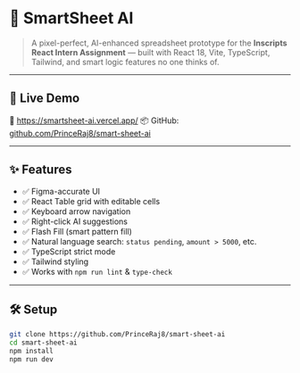# 🧠 SmartSheet AI

> A pixel-perfect, AI-enhanced spreadsheet prototype for the **Inscripts React Intern Assignment** — built with React 18, Vite, TypeScript, Tailwind, and smart logic features no one thinks of.

---

## 🚀 Live Demo

📍 https://smartsheet-ai.vercel.app/
📦 GitHub: [github.com/PrinceRaj8/smart-sheet-ai](https://github.com/PrinceRaj8/smart-sheet-ai)

---

## ✨ Features

- ✅ Figma-accurate UI
- ✅ React Table grid with editable cells
- ✅ Keyboard arrow navigation
- ✅ Right-click AI suggestions
- ✅ Flash Fill (smart pattern fill)
- ✅ Natural language search: `status pending`, `amount > 5000`, etc.
- ✅ TypeScript strict mode
- ✅ Tailwind styling
- ✅ Works with `npm run lint` & `type-check`

---

## 🛠 Setup

```bash
git clone https://github.com/PrinceRaj8/smart-sheet-ai
cd smart-sheet-ai
npm install
npm run dev
